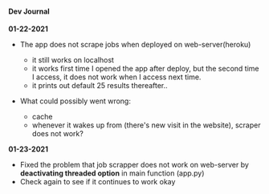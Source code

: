 <h4>Dev Journal</h4>

**01-22-2021**

- The app does not scrape jobs when deployed on web-server(heroku) 
    - it still works on localhost
    - it works first time I opened the app after deploy, but the second time I access, it does not work when I access next time.
    - it prints out default 25 results thereafter.. 

- What could possibly went wrong:
    - cache
    - whenever it wakes up from (there's new visit in the website), scraper does not work? 

**01-23-2021**

- Fixed the problem that job scrapper does not work on web-server by **deactivating threaded option** in main function (app.py) 
- Check again to see if it continues to work okay  
